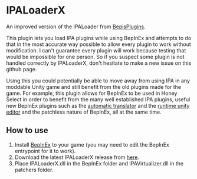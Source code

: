 # IPALoaderX

An improved version of the IPALoader from [BepisPlugins](https://github.com/bbepis/BepisPlugins#ipaloader).

This plugin lets you load IPA plugins while using BepInEx and attempts to do that in the most accurate way possible to allow every plugin to work without modification. I can't guarantee every plugin will work because testing that would be impossible for one person. So if you suspect some plugin is not handled correctly by IPALoaderX, don't hesitate to make a new issue on this github page.

Using this you could potentially be able to move away from using IPA in any moddable Unity game and still benefit from the old plugins made for the game.
For example, this plugin allows for BepInEx to be used in Honey Select in order to benefit from the many well established IPA plugins, useful new BepInEx plugins such as the [automatic translator](https://github.com/bbepis/XUnity.AutoTranslator) and the [runtime unity editor](https://github.com/ManlyMarco/RuntimeUnityEditor) and the patchless nature of BepInEx, all at the same time.

## How to use

1. Install [BepInEx](https://github.com/BepInEx/BepInEx) to your game (you may need to edit the BepInEx entrypoint for it to work).
2. Download the latest IPALoaderX release from [here](/releases).
3. Place IPALoaderX.dll in the BepInEx folder and IPAVirtualizer.dll in the patchers folder.
